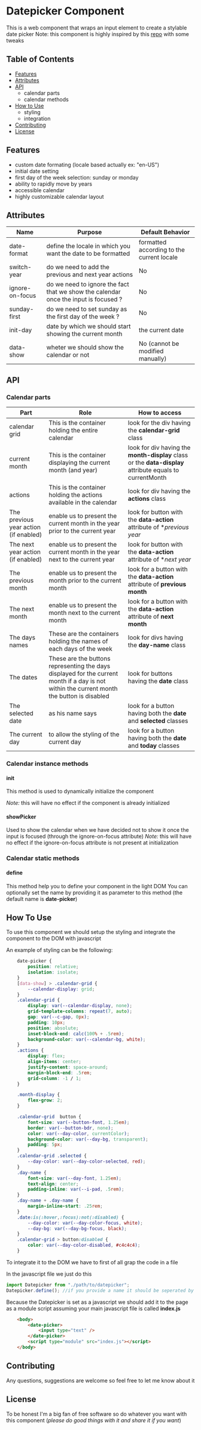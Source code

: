 # Datepicker Component
This is a web component that wraps an input element to create a stylable date picker
Note: this component is highly inspired by this [repo](https://github.com/vanillawc/wc-datepicker) with some tweaks

## Table of Contents
- [Features](\#features)
- [Attributes](\#attributes)
- [API](\#api)
    - calendar parts
    - calendar methods
- [How to Use](\#how-to)
    - styling
    - integration
- [Contributing](\#contribution)
- [License](\#license)

## Features
- custom date formating (locale based actually ex: "en-US")
- initial date setting
- first day of the week selection: sunday or monday
- ability to rapidly move by years
- accessible calendar
- highly customizable calendar layout

## Attributes

| Name | Purpose | Default Behavior |
| ------| ------- | ------- |
| date-format | define the locale in which you want the date to be formatted | formatted according to the current locale |
| switch-year | do we need to add the previous and next year actions | No |
| ignore-on-focus | do we need to ignore the fact that we show the calendar once the input is focused ? | No |
| sunday-first | do we need to set sunday as the first day of the week ? |  No |
| init-day | date by which we should start showing the current month | the current date |
| data-show | wheter we should show the calendar or not | No (cannot be modified manually) |

## API
### Calendar parts
| Part | Role | How to access |
| ------ | ------ | -------- |
| calendar grid | This is the container holding the entire calendar | look for the div having the **calendar-grid** class |
| current month | This is the container displaying the current month (and year) | look for div having the **month-display** class or the **data-display** attribute equals to currentMonth |
| actions | This is the container holding the actions available in the calendar | look for div having the **actions** class |
| The previous year action (if enabled) | enable us to present the current month in the year prior to the current year | look for button with the **data-action** attribute  of **previous year* |
| The next year action (if enabled) | enable us to present the current month in the year next to the current year | look for button with the **data-action** attribute of **next year* |
| The previous month | enable us to present the month prior to the current month | look for a button with the **data-action** attribute of **previous month** |
| The next month | enable us to present the month next to the current month | look for a button with the **data-action** attribute of **next month** |
| The days names| These are the containers holding the names of each days of the week | look for divs having the **day-name** class |
| The dates | These are the buttons representing the days displayed for the current month if a day is not within the current month the button is disabled | look for buttons having the **date** class |
| The selected date | as his name says | look for a button having both the **date** and **selected** classes |
| The current day | to allow the styling of the current day | look for a button having both the **date** and **today** classes |

### Calendar instance methods

#### init
This method is used to dynamically initialize the component

*Note:* this will have no effect if the component is already initialized
#### showPicker
Used to show the calendar when we have decided not to show it once the input is focused (through the ignore-on-focus attribute)
*Note:* this will have no effect if the ignore-on-focus attribute is not present at initialization

### Calendar static methods

#### define
This method help you to define your component in the light DOM
You can optionally set the name by providing it as parameter to this method (the default name is **date-picker**)

## How To Use
To use this component we should setup the styling and integrate the component to the DOM with javascript

An example of styling can be the following:
```css
    date-picker {
        position: relative;
        isolation: isolate;
    }
    [data-show] > .calendar-grid {
        --calendar-display: grid;
    }
    .calendar-grid {
        display: var(--calendar-display, none);
        grid-template-columns: repeat(7, auto);
        gap: var(--c-gap, 0px);
        padding: 10px;
        position: absolute;
        inset-block-end: calc(100% + .5rem);
        background-color: var(--calendar-bg, white);
    }
    .actions {
        display: flex;
        align-items: center;
        justify-content: space-around;
        margin-block-end: .5rem;
        grid-column: -1 / 1;
    }

    .month-display {
        flex-grow: 2;
    }

    .calendar-grid  button {
        font-size: var(--button-font, 1.25em);
        border: var(--button-bdr, none);
        color: var(--day-color, currentColor);
        background-color: var(--day-bg, transparent);
        padding: 5px;
    }
    .calendar-grid .selected {
        --day-color: var(--day-color-selected, red);
    }
    .day-name {
        font-size: var(--day-font, 1.25em);
        text-align: center;
        padding-inline: var(--i-pad, .5rem);
    }
    .day-name + .day-name {
        margin-inline-start: .25rem;
    }
    .date:is(:hover,:focus):not(:disabled) {
        --day-color: var(--day-color-focus, white);
        --day-bg: var(--day-bg-focus, black);
    }
    .calendar-grid > button:disabled {
        color: var(--day-color-disabled, #c4c4c4);
    }

```

To integrate it to the DOM we have to first of all grap the code in a file

In the javascript file we just do this
```javascript
import Datepicker from "./path/to/datepicker";
Datepicker.define(); //if you provide a name it should be seperated by a - ex: my-picker
```

Because the Datepicker is set as a javascript we should add it to the page as a module script assuming your main javascript file is called **index.js**
```html
    <body>
        <date-picker>
            <input type="text" />
        </date-picker>
        <script type="module" src="index.js"></script>
    </body>
```

## Contributing
Any questions, suggestions are welcome so feel free to let me know about it

## License
To be honest I'm a big fan of free software so do whatever you want with this component (*please do good things with it and share it if you want*)
